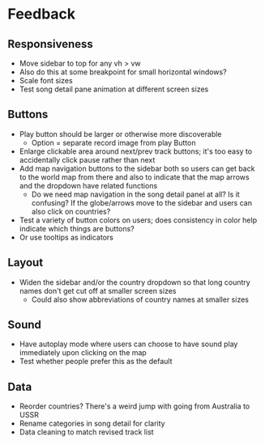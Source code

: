 # Feedback

## Responsiveness

- Move sidebar to top for any vh > vw
- Also do this at some breakpoint for small horizontal windows?
- Scale font sizes
- Test song detail pane animation at different screen sizes

## Buttons

- Play button should be larger or otherwise more discoverable
  - Option = separate record image from play Button
- Enlarge clickable area around next/prev track buttons; it's too easy to accidentally click pause rather than next
- Add map navigation buttons to the sidebar both so users can get back to the world map from there and also to indicate that the map arrows and the dropdown have related functions
  - Do we need map navigation in the song detail panel at all? Is it confusing? If the globe/arrows move to the sidebar and users can also click on countries?
- Test a variety of button colors on users; does consistency in color help indicate which things are buttons?
 - Or use tooltips as indicators

## Layout

- Widen the sidebar and/or the country dropdown so that long country names don't get cut off at smaller screen sizes
  - Could also show abbreviations of country names at smaller sizes

## Sound

- Have autoplay mode where users can choose to have sound play immediately upon clicking on the map
 - Test whether people prefer this as the default

## Data

 - Reorder countries? There's a weird jump with going from Australia to USSR
 - Rename categories in song detail for clarity
 - Data cleaning to match revised track list
